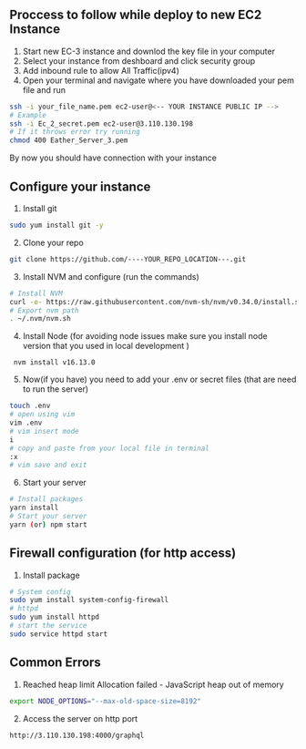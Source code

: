 ## Proccess to follow while deploy to new EC2 Instance

1. Start new EC-3 instance and downlod the key file in your computer
2. Select your instance from deshboard and click security group
3. Add inbound rule to allow All Traffic(ipv4)
4. Open your terminal and navigate where you have downloaded your pem file and run

```bash
ssh -i your_file_name.pem ec2-user@<-- YOUR INSTANCE PUBLIC IP -->
# Example
ssh -i Ec_2_secret.pem ec2-user@3.110.130.198
# If it throws error try running
chmod 400 Eather_Server_3.pem
```

By now you should have connection with your instance

## Configure your instance

1. Install git

```bash
sudo yum install git -y
```

2. Clone your repo

```bash
git clone https://github.com/----YOUR_REPO_LOCATION---.git
```

3. Install NVM and configure (run the commands)

```bash
# Install NVM
curl -o- https://raw.githubusercontent.com/nvm-sh/nvm/v0.34.0/install.sh | bash
# Export nvm path
. ~/.nvm/nvm.sh
```

4. Install Node (for avoiding node issues make sure you install node version that you used in local development )

```
 nvm install v16.13.0
```

5. Now(if you have) you need to add your .env or secret files (that are need to run the server)

```bash
touch .env
# open using vim
vim .env
# vim insert mode
i
# copy and paste from your local file in terminal
:x
# vim save and exit
```

6. Start your server

```bash
# Install packages 
yarn install
# Start your server
yarn (or) npm start
```

## Firewall configuration (for http access)

1. Install package

```bash
# System config
sudo yum install system-config-firewall
# httpd
sudo yum install httpd
# start the service
sudo service httpd start
```

## Common Errors

1. Reached heap limit Allocation failed - JavaScript heap out of memory

```bash
export NODE_OPTIONS="--max-old-space-size=8192"
```
2. Access the server on http port

```http
http://3.110.130.198:4000/graphql
```